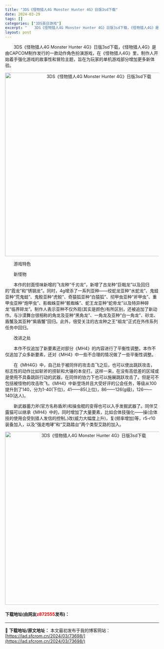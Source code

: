 ```yaml
---
title: "3DS《怪物猎人4G Monster Hunter 4G》日版3sd下载"
date: 2024-03-29
tags: []
categories: ["3DS英日游戏"]
excerpt: "　　3DS《怪物猎人4G Monster Hunter 4G》日版3sd下载，《怪物猎人4G》是由CAPCOM制作发行的一款动作角色扮演游戏，在《怪物猎人4G》里，制作人开始着手强化游戏的故事性和冒险主题，旨在为玩家的单机游戏部分增加更多新体验。 　　游戏特色 　　新怪物 　　本作的封面怪味新增的飞&hellip;"
layout: post
---
```


 <p>　　3DS《怪物猎人4G Monster Hunter 4G》日版3sd下载，《怪物猎人4G》是由CAPCOM制作发行的一款动作角色扮演游戏，在《怪物猎人4G》里，制作人开始着手强化游戏的故事性和冒险主题，旨在为玩家的单机游戏部分增加更多新体验。</p> <p align="center"><img align="" border="0" src="https://lad.sfcrom.cn/wp-content/uploads/2024/03/20240329_66062c5daf792.png" width="599" alt="3DS《怪物猎人4G Monster Hunter 4G》日版3sd下载" /></p> <p>　　游戏特色</p> <p>　　新怪物</p> <p>　　本作的封面怪味新增的飞龙种&ldquo;千刃龙&rdquo;，新增了古龙种&ldquo;巨戟龙&rdquo;以及回归的&ldquo;霞龙&rdquo;和&ldquo;锈钢龙&rdquo;。同时，4g增添了一系列亚种&mdash;&mdash;绞蛇龙亚种&ldquo;水蛇龙&rdquo;、鬼蛙亚种&ldquo;荒鬼蛙&rdquo;、鬼鲛亚种&ldquo;虎鲛&rdquo;、奇猿狐亚种&ldquo;白猿狐&rdquo;、彻甲虫亚种&ldquo;斧甲虫&rdquo;、重甲虫亚种&ldquo;炮甲虫&rdquo;、影蜘蛛亚种&ldquo;骸蜘蛛&rdquo;、蛇王龙亚种&ldquo;蛇帝龙&rdquo;以及特异种碎龙&ldquo;临界碎龙&rdquo;。制作人表示亚种不仅外观(其实是颜色)有所区别，还被追加了新动作。与沙漠舞台很相称的角龙及亚种&ldquo;黑角龙&rdquo;、一角龙及亚种&ldquo;白一角龙&rdquo;、砂龙、盾蟹及其亚种&ldquo;紫盾蟹&rdquo;回归。此外，倍受关注的古龙种之王&ldquo;祖龙&rdquo;正式在外传系列任务中回归。</p> <p>　　改进之处</p> <p>　　本作不仅追加了新要素还对部分《MH4》的内容进行了平衡性调整。本作不仅追加了众多新要素，还对《MH4》中一些不合理的情况做了一些平衡性调整。</p> <p>　　在《MH4G》中，自己处于被同伴的攻击击飞之后，也可以使出跳跃攻击，标志性的动作比如斩斧的捞斩和大锤的本垒打。这样一来，在没有高低差的区域或是使用不具备跳跃行动的武器，在同伴的协力下也可以施展跳跃攻击了。但是可不包括被怪物的攻击吹飞。《MH4》中新登场并且大受好评的公会任务，等级从100提升到了140，分为1-40(下位)，41&mdash;&mdash;85(上位)，86&mdash;&mdash;126(g级)，126&mdash;&mdash;140(达人)。</p> <p>　　新武器蓄力斧(官方名称盾斧)和操虫棍的变得也可以入手发掘武器了。同伴艾露猫可以继承《MH4》中的，同时增加了大量要素，比如合体技强化&mdash;&mdash;操(合体技的使用会受到猎人发信的控制。)改(威力大幅度上升)，复(频率增加)等，r5-r10装备加入，以及&ldquo;强走咆哮&rdquo;和&ldquo;艾路踏台&rdquo;两个类型艾路的加入。</p> <p align="center"><img align="" border="0" src="https://lad.sfcrom.cn/wp-content/uploads/2024/03/20240329_66062c5ecaf30.png" width="565" alt="3DS《怪物猎人4G Monster Hunter 4G》日版3sd下载" /></p> <p><h4>下载地址(由网友<font color="red">z872555</font>发布)：</h4></p> 

---
📖 **下载地址/原文地址：** 本文最初发布于我的博客网站：[https://lad.sfcrom.cn/2024/03/73698/](https://lad.sfcrom.cn/2024/03/73698/)
